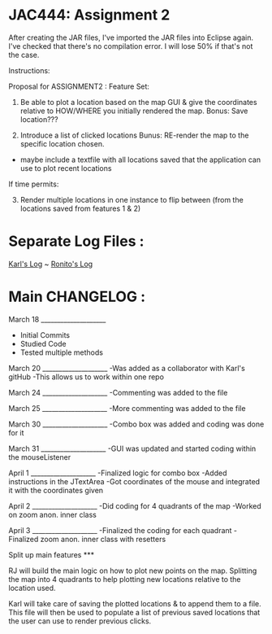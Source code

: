 # JAC444: Assignment 2 

After creating the JAR files, I've imported the JAR files into Eclipse again. I've checked that there's no compilation error. I will lose 50% if that's not the case.

Instructions:


Proposal for ASSIGNMENT2 :
Feature Set:

1. Be able to plot a location based on the map GUI & give the coordinates relative to HOW/WHERE you initially rendered the map.
  Bonus: Save location???
  
2. Introduce a list of clicked locations Bunus: RE-render the map to the specific location chosen.
  - maybe include a textfile with all locations saved that the application can use to plot recent locations

If time permits:

3. Render multiple locations in one instance to flip between (from the locations saved from features 1 & 2)

# Separate Log Files :

[Karl's Log](./jac444a-3/blob/master/karl-log) ~ [Ronito's Log](./jac444a-3/blob/master/ronito-log)

# Main CHANGELOG :

March 18 ____________________
 - Initial Commits
 - Studied Code
 - Tested multiple methods
 
March 20 ____________________
-Was added as a collaborator with Karl's gitHub
-This allows us to work within one repo

March 24 ____________________
-Commenting was added to the file

March 25 ____________________
-More commenting was added to the file

March 30 ____________________
-Combo box was added and coding was done for it

March 31 ____________________
-GUI was updated and started coding within the mouseListener

April 1  ____________________
-Finalized logic for combo box
-Added instructions in the JTextArea
-Got coordinates of the mouse and integrated it with the coordinates given

April 2  ____________________
-Did coding for 4 quadrants of the map
-Worked on zoom anon. inner class 

April 3  ____________________
-Finalized the coding for each quadrant
-Finalized zoom anon. inner class with resetters 

Split up main features ***

RJ will build the main logic on how to plot new points on the map.  Splitting the
map into 4 quadrants to help plotting new locations relative to the location used.

Karl will take care of saving the plotted locations & to append them to a file.
This file will then be used to populate a list of previous saved locations that
the user can use to render previous clicks.

